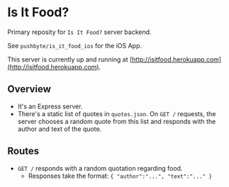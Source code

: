# Is It Food?

Primary reposity for `Is It Food?` server backend.

See `pushbyte/is_it_food_ios` for the iOS App.

This server is currently up and running at [http://isitfood.herokuapp.com](http://isitfood.herokuapp.com).

## Overview

- It's an Express server.
- There's a static list of quotes in `quotes.json`. On `GET /` requests, the server chooses a random quote from this list and responds with the author and text of the quote.

## Routes

- `GET /` responds with a random quotation regarding food.
	- Responses take the format: `{ "author":"...", "text":"..." }`